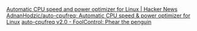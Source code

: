 
[Automatic CPU speed and power optimizer for Linux | Hacker News](https://news.ycombinator.com/item?id=28894335)
[AdnanHodzic/auto-cpufreq: Automatic CPU speed & power optimizer for Linux](https://github.com/AdnanHodzic/auto-cpufreq)
[auto-cpufreq v2.0 - FoolControl: Phear the penguin](https://foolcontrol.org/?p=4603)
